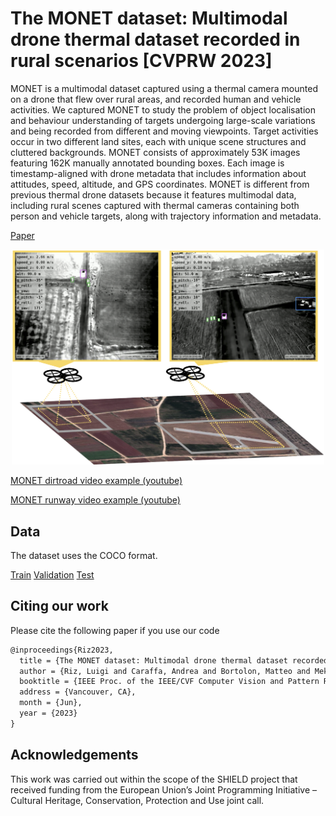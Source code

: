 # The MONET dataset: Multimodal drone thermal dataset recorded in rural scenarios [CVPRW 2023]
MONET is a multimodal dataset captured using a thermal camera mounted on a drone that flew over rural areas, and recorded human and vehicle activities. We captured MONET to study the problem of object localisation and behaviour understanding of targets undergoing large-scale variations and being recorded from different and moving viewpoints. Target activities occur in two different land sites, each with unique scene structures and cluttered backgrounds. MONET consists of approximately 53K images featuring 162K manually annotated bounding boxes. Each image is timestamp-aligned with drone metadata that includes information about attitudes, speed, altitude, and GPS coordinates. MONET is different from previous thermal drone datasets because it features multimodal data, including rural scenes captured with thermal cameras containing both person and vehicle targets, along with trajectory information and metadata.

[Paper](https://arxiv.org/abs/2304.05417)

<p align="center"><img src="assets/teaser.png" width="500"></p>

[MONET dirtroad video example (youtube)](https://youtu.be/_j7DaS2d3nY)

[MONET runway video example (youtube)](https://youtu.be/jGL4CvBIPC4)

## Data

The dataset uses the COCO format.

[Train](https://fbk-my.sharepoint.com/:f:/g/personal/poiesi_fbk_eu/Ep7luptKPA1Po6cp4EKLrm4BsgbZGrZjDnynPwvrv3NGOA?e=bcPyYu)
[Validation](https://fbk-my.sharepoint.com/:f:/g/personal/poiesi_fbk_eu/EllAoY1Kp0dGrJMaPEp9sQwBMlf7VUJ3eOooQ_u5W3b4QQ)
[Test](https://fbk-my.sharepoint.com/:f:/g/personal/poiesi_fbk_eu/EpDYrUNh-QJEpFWU7GE_BGYBDixyG85Q3Fj4AKlwtZHCIw)



## Citing our work
Please cite the following paper if you use our code

```latex
@inproceedings{Riz2023,
  title = {The MONET dataset: Multimodal drone thermal dataset recorded in rural scenarios},
  author = {Riz, Luigi and Caraffa, Andrea and Bortolon, Matteo and Mekhalfi, Mohamed Lamine and Boscani, Davide and Moura, Andr\'e and Antunes, Jos\'e and Dias, Andr\'e and Silva, Hugo and Leonidou, Andreas and Constantinides, Christos and Keleshis, Christos and Abate, Dante and Poiesi, Fabio},
  booktitle = {IEEE Proc. of the IEEE/CVF Computer Vision and Pattern Recognition (CVPR) Workshops},
  address = {Vancouver, CA},
  month = {Jun},
  year = {2023}
}
```

## Acknowledgements

This work was carried out within the scope of the SHIELD project that received funding from the European Union’s Joint Programming Initiative – Cultural Heritage, Conservation, Protection and Use joint call.
